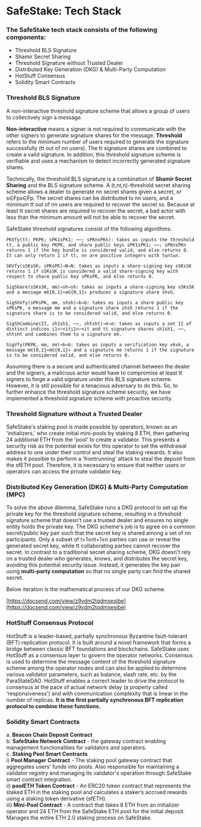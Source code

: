 # SafeStake: Tech Stack

### The SafeStake tech stack consists of the following components:

* Threshold BLS Signature
* Shamir Secret Sharing
* Threshold Signature without Trusted Dealer
* Distributed Key Generation (DKG) & Multi-Party Computation
* HotStuff Consensus
*   Solidity Smart Contracts



### Threshold BLS Signature

A non-interactive threshold signature scheme that allows a group of users to collectively sign a message.&#x20;

**Non-interactive** means a signer is not required to communicate with the other signers to generate signature shares for the message. **Threshold** refers to the minimum number of users required to generate the signature successfully (tt out of nn users). The tt signature shares are combined to create a valid signature. In addition, this threshold signature scheme is verifiable and uses a mechanism to detect incorrectly generated signature shares.&#x20;

Technically, the threshold BLS signature is a combination of **Shamir Secret Sharing** and the BLS signature scheme. A (t,nt,n)-threshold secret sharing scheme allows a dealer to generate nn secret shares given a secret, or s∈Fps∈Fp. The secret shares can be distributed to nn users, and a minimum tt out of nn users are required to recover the secret ss. Because at least tt secret shares are required to recover the secret, a bad actor with less than the minimum amount will not be able to recover the secret.

SafeStake threshold signatures consist of the following algorithms:

`PKVfy(tt; PKPK; sPK1sPK1; ⋯⋯; sPKnsPKn): takes as inputs the threshold tt, a public key PKPK, and share public keys sPK1sPK1; ⋯⋯; sPKnsPKn returns 1 if the key bundle is considered valid, and else returns 0. It can only return 1 if tt, nn are positive integers with t≤nt≤n.`

`SKVfy(sSKsSK; sPKsPK)→N→N: takes as inputs a share-signing key sSKsSK returns 1 if sSKsSK is considered a valid share-signing key with respect to share public key sPKsPK, and else returns 0.`

`SigShare(sSKsSK, mm)→sh→sh: takes as inputs a share-signing key sSKsSK and a message m∈{0,1}∗m∈{0,1}∗ produces a signature share shsh.`

`SigShVfy(sPKsPK, mm, shsh)→b→b: takes as inputs a share public key sPKsPK, a message mm and a signature share shsh returns 1 if the signature share is to be considered valid, and else returns 0.`

`SigShCombine(II, sh1sh1, ⋯⋯, shtsht)→σ→σ: takes as inputs a set II of distinct indices i1<⋯<iti1<⋯<it and tt signature shares sh1sh1, ⋯⋯, shtsht and combines them to a signature σσ.`

`SigVfy(PKPK, mm, σσ)→b→b: takes as inputs a verification key vkvk, a message m∈{0,1}∗m∈{0,1}∗ and a signature σσ returns 1 if the signature is to be considered valid, and else returns 0.`

Assuming there is a secure and authenticated channel between the dealer and the signers, a malicious actor would have to compromise at least tt signers to forge a valid signature under this BLS signature scheme. However, it is still possible for a tenacious adversary to do this. So, to further enhance the threshold signature scheme security, we have implemented a threshold signature scheme with proactive security.

### Threshold Signature without a Trusted Dealer

SafeStake's staking pool is made possible by operators, known as an 'initializers,' who create initial mini-pools by staking 8 ETH, then gathering 24 additional ETH from the 'pool' to create a validator. This presents a security risk as the potential exists for this operator to set the withdrawal address to one under their control and steal the staking rewards. It also makes it possible to perform a 'frontrunning' attack to steal the deposit from the sfETH pool. Therefore, it is necessary to ensure that neither users or operators can access the private validator key.&#x20;

### Distributed Key Generation (DKG) & Multi-Party Computation (MPC)

To solve the above dilemma, SafeStake runs a DKG protocol to set up the private key for the threshold signature scheme, resulting in a threshold signature scheme that doesn't use a trusted dealer and ensures no single entity holds the private key. The DKG scheme's job is to agree on a common secret/public key pair such that the secret key is shared among a set of nn participants. Only a subset of t+1≤nt+1≤n parties can use or reveal the generated secret key, while tt collaborating parties cannot recover the secret. In contrast to a traditional secret sharing scheme, DKG doesn't rely on a trusted dealer who generates, knows, and distributes the secret key, avoiding this potential security issue. Instead, it generates the key pair using **multi-party computation** so that no single party can find the shared secret.

Below iteration is the mathematical process of our DKG scheme.

[https://docsend.com/view/z9vdm2tqdmsesibe](https://docsend.com/view/z9vdm2tqdmsesibe)

### HotStuff Consensus Protocol

HotStuff is a leader-based, partially synchronous Byzantine fault-tolerant (BFT) replication protocol. It is built around a novel framework that forms a bridge between classic BFT foundations and blockchains. SafeStake uses HotStuff as a consensus layer to govern the operator networks. Consensus is used to determine the message content of the threshold signature scheme among the operator nodes and can also be applied to determine various validator parameters, such as balance, slash rate, etc. by the ParaStateDAO. HotStuff enables a correct leader to drive the protocol to consensus at the pace of actual network delay (a property called 'responsiveness') and with communication complexity that is linear in the number of replicas. **It is the first partially synchronous BFT replication protocol to combine these functions.**&#x20;

### Solidity Smart Contracts

a. **Beacon Chain Deposit Contract**\
b. **SafeStake Network Contract** - the gateway contract enabling management functionalities for validators and operators.\
c. **Staking Pool Smart Contracts**\
i) **Pool Manager Contract** - The staking pool gateway contract that aggregates users’ funds into pools. Also responsible for maintaining a validator registry and managing its validator's operation through SafeStake smart contract integration.\
ii) **poolETH Token Contract** - An ERC20 token contract that represents the staked ETH in the staking pool and calculates a staker’s accrued rewards using a staking token derivative (sfETH).\
iii) **Mini-Pool Contract** - A contract that takes 8 ETH from an initializer operator and 24 ETH from the SafeStake ETH pool for the initial deposit. Manages the entire ETH 2.0 staking process on SafeStake.
